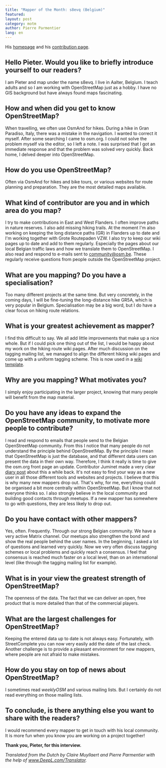 ```yaml
---
title: "Mapper of the Month: s8evq (Belgium)"
featured:
layout: post
category: motm
author: Pierre Parmentier
lang: en
---
```


His [homepage](https://www.openstreetmap.org/user/s8evq) and his [contribution page](https://hdyc.neis-one.org/?s8evq).

## Hello Pieter. Would you like to briefly introduce yourself to our readers?

I am Pieter and map under the name s8evq. I live in Aalter, Belgium. I teach adults and so I am working with OpenStreetMap just as a hobby. I have no GIS background but have always found maps fascinating.

## How and when did you get to know OpenStreetMap?

When travelling, we often use OsmAnd for hikes. During a hike in Gran Paradiso, Italy, there was a mistake in the navigation. I wanted to correct it myself. After some searching I came to osm.org. I could not solve the problem myself via the editor, so I left a note. I was surprised that I got an immediate response and that the problem was solved very quickly. Back home, I delved deeper into OpenStreetMap.

## How do you use OpenStreetMap?

Often via OsmAnd for hikes and bike tours, or various websites for route planning and preparation. They are the most detailed maps available.

## What kind of contributor are you and in which area do you map?

I try to make contributions in East and West Flanders. I often improve paths in nature reserves. I also add missing hiking trails. At the moment I'm also working on keeping the long distance paths (GR) in Flanders up to date and I'm working together with Grote Routepaden VZW. I also try to keep our wiki pages up to date and add to them regularly. Especially the pages about our local Belgian traffic laws and how we translate them to OpenStreetMap. I also read and respond to e-mails sent to community@osm.be. These regularly receive questions from people outside the OpenStreetMap project.

## What are you mapping? Do you have a specialisation?

Too many different projects at the same time. But very concretely, in the coming days, I will be fine-tuning the long-distance hike GR5A, which is very popular in Belgium. Specialisation may be a big word, but I do have a clear focus on hiking route relations.

## What is your greatest achievement as mapper?

I find this difficult to say. We all add little improvements that make up a nice whole. But if I could pick one thing out of the list, I would be happy about my work on the hiking route wiki pages. After much discussion on the tagging mailing list, we managed to align the different hiking wiki pages and come up with a uniform tagging scheme. This is now used in a [wiki template](https://wiki.openstreetmap.org/wiki/Hiking#Tags_of_the_relation).

## Why are you mapping? What motivates you?

I simply enjoy participating in the larger project, knowing that many people will benefit from the map material.

## Do you have any ideas to expand the OpenStreetMap community, to motivate more people to contribute?

I read and respond to emails that people send to the Belgian OpenStreetMap community. From this I notice that many people do not understand the principle behind OpenStreetMap. By the principle I mean that OpenStreetMap is just the database, and that different data users can present the data in their own way. Therefore, I think it really is time to give the osm.org front page an update. Contributor Juminet made a very clear [diary post](https://www.openstreetmap.org/user/juminet/diary/391470) about this a while back. It's not easy to find your way as a new user in all those different tools and websites and projects. I believe that this is why many new mappers drop out. That's why, for me, everything could be organised a bit more centrally within OpenStreetMap. But I know that not everyone thinks so.
I also strongly believe in the local community and building good contacts through meetups. If a new mapper has somewhere to go with questions, they are less likely to drop out.

## Do you have contact with other mappers?

Yes, often. Frequently. Through our strong Belgian community. We have a very active Matrix channel. Our meetups also strengthen the bond and show the real people behind the user names. In the beginning, I asked a lot of questions and learned very quickly. Now we very often discuss tagging schemes or local problems and quickly reach a consensus. I feel that consensus is reached much faster on a local level, than on an international level (like through the tagging mailing list for example).

## What is in your view the greatest strength of OpenStreetMap?

The openness of the data. The fact that we can deliver an open, free product that is more detailed than that of the commercial players.

## What are the largest challenges for OpenStreetMap?

Keeping the entered data up to date is not always easy. Fortunately, with StreetComplete you can now very easily add the date of the last check. Another challenge is to provide a pleasant environment for new mappers, where people are not afraid to make mistakes.

## How do you stay on top of news about OpenStreetMap?

I sometimes read _weeklyOSM_ and various mailing lists. But I certainly do not read everything on those mailing lists.

## To conclude, is there anything else you want to share with the readers?

I would recommend every mapper to get in touch with his local community. It is more fun when you know you are working on a project together!

**Thank you, Pieter, for this interview.**

*Translated from the Dutch by Claire Muyllaert and Pierre Parmentier with the help of www.DeepL.com/Translator.*
